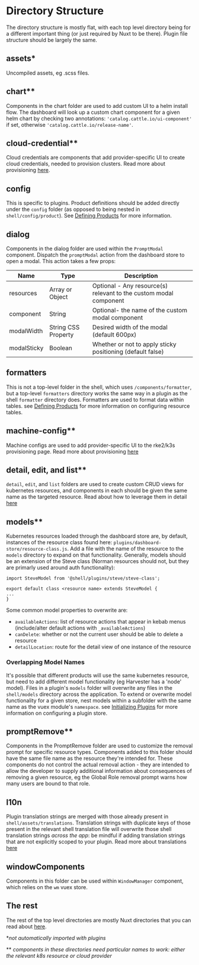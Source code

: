 # Directory Structure
The directory structure is mostly flat, with each top level directory being for a different important thing (or just required by Nuxt to be there). Plugin file structure should be largely the same.

## assets*
Uncompiled assets, eg .scss files.

## chart**
Components in the chart folder are used to add custom UI to a helm install flow. The dashboard will look up a custom chart component for a given helm chart by checking two annotations: `'catalog.cattle.io/ui-component'` if set, otherwise `'catalog.cattle.io/release-name'`.

## cloud-credential**
Cloud credentials are components that add provider-specific UI to create cloud credentials, needed to provision clusters. Read more about provisioning [here](./machine-drivers.md).

## config
This is specific to plugins. Product definitions should be added directly under the `config` folder (as opposed to being nested in `shell/config/product`). See [Defining Products](../products-and-navigation.md) for more information.

## dialog
Components in the dialog folder are used within the `PromptModal` component. Dispatch the `promptModal` action from the dashboard store to open a modal. This action takes a few props:

|Name |Type |Description|
|---|---|---|
|resources| Array or Object| Optional - Any resource(s) relevant to the custom modal component |
|component| String | Optional- the name of the custom modal component|
|modalWidth| String CSS Property | Desired width of the modal (default 600px)|
|modalSticky| Boolean | Whether or not to apply sticky positioning (default false)| 

## formatters 
This is not a top-level folder in the shell, which uses `/components/formatter`, but a top-level `formatters` directory works the same way in a plugin as the shell `formatter` directory does. Formatters are used to format data within tables. see [Defining Products](../products-and-navigation.md) for more information on configuring resource tables.

## machine-config**
Machine configs are used to add provider-specific UI to the rke2/k3s provisioning page. Read more about provisioning [here](./machine-drivers.md)

## detail, edit, and list**
`detail`, `edit`, and `list` folders are used to create custom CRUD views for kubernetes resources, and components in each should be given the same name as the targeted resource. Read about how to leverage them in detail [here](./customising-how-k8s-resources-are-presented.md)

## models**
Kubernetes resources loaded through the dashboard store are, by default, instances of the resource class found here: `plugins/dashboard-store/resource-class.js`. Add a file with the name of the resource to the `models` directory to expand on that functionality. Generally, models should be an extension of the Steve class (Norman resources should not, but they are primarly used around auth functionality):
```
import SteveModel from '@shell/plugins/steve/steve-class';

export default class <resource name> extends SteveModel {
...
}
```
Some common model properties to overwrite are:
* `availableActions`: list of resource actions that appear in kebab menus (include/alter default actions with `_availableActions`)
* `canDelete`: whether or not the current user should be able to delete a resource
* `detailLocation`: route for the detail view of one instance of the resource

### Overlapping Model Names
It's possible that different products will use the same kubernetes resource, but need to add different model functionality (eg Harvester has a 'node' model). Files in a plugin's `models` folder will overwrite any files in the `shell/models` directory across the application. To extend or overwrite model functionality for a given store, nest models within a subfolder with the same name as the vuex module's `namespace`. see [Initializing Plugins](../plugins/initializing-plugins.md) for more information on configuring a plugin store.

## promptRemove**
Components in the PromptRemove folder are used to customize the removal prompt for specific resource types. Components added to this folder should have the same file name as the resource they're intended for. These components do not control the actual removal action - they are intended to allow the developer to supply additional information about consequences of removing a given resource, eg the Global Role removal prompt warns how many users are bound to that role. 


## l10n
Plugin translation strings are merged with those already present in `shell/assets/translations`. Translation strings with duplicate keys of those present in the relevant shell translation file will overwrite those shell translation strings _across the app_: be mindful if adding translation strings that are not explicitly scoped to your plugin. Read more about translations [here](../on-screen-text-and-translations.md)



## windowComponents
Components in this folder can be used within `WindowManager` component, which relies on the `wm` vuex store.

## The rest
The rest of the top level directories are mostly Nuxt directories that you can read about [here](https://nuxtjs.org/docs/directory-structure/nuxt). 


\*_not automatically imported with plugins_

\*\* _components in these directories need particular names to work: either the relevant k8s resource or cloud provider_
